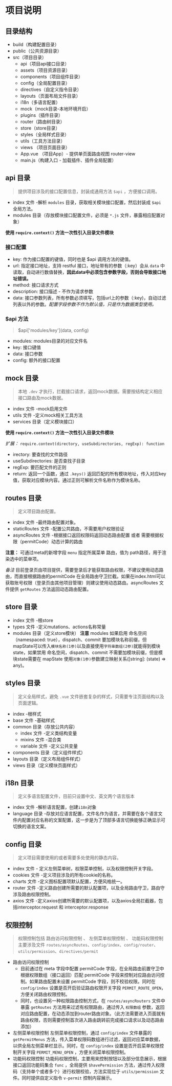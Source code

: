 # 项目说明

## 目录结构

- build（构建配置目录）
- public（公共资源目录）
- src（项目目录）
  - api（项目api接口目录）
  - assets（项目资源目录）
  - components（项目组件目录）
  - config（全局配置目录）
  - directives（自定义指令目录）
  - layouts（页面布局文件目录）
  - i18n（多语言配置）
  - mock（mock目录-本地环境开启）
  - plugins（插件目录）
  - router（路由树目录）
  - store（store目录）
  - styles（全局样式目录）
  - utils（工具方法目录）
  - views （项目页面目录）
  - App.vue （项目App）- 提供单页面路由视图 router-view
  - main.js（构建入口 - 加载插件、插件全局配置）

## api 目录

> 提供项目涉及的接口配置信息，封装成通用方法 `$api` ，方便接口调用。

- index 文件 -解析 `modules` 目录，获取相关模块接口配置，然后封装成 `$api` 全局方法。
- modules 目录（存放模块接口配置文件，必须是 `*.js` 文件，暴露相应配置对象）

**使用 `require.context()` 方法一次性引入目录文件模块**

### 接口配置

- key: 作为接口配置的键值，同时也是 $api 调用方法的键值。
- url: 指定接口地址，支持 restful 接口，地址带有的参数（:key）会从 `data` 中读取，自动进行数值替换，**因此data中必须包含参数字段，否则会导致接口地址错误。**
- method: 接口请求方式
- description: 接口描述 - 不作为请求参数
- data: 接口参数列表，所有参数必须填写，包括url上的参数（:key)，自动过滤列表以外的参数。*配置字段参数不作为默认值，只是作为数据类型使用。*

### $api 方法

> $api['modules/key'](data, config)

- modules: modules目录的对应文件名
- key: 接口键值
- data: 接口参数
- config: 额外的接口配置

## mock 目录

> 本地 `.dev` 才执行，拦截接口请求，返回mock数据。需要按结构定义相应接口路由及mock数据。

- index 文件 -mock启用文件
- utils 文件 -定义mock相关工具方法
- services 目录（定义模块接口）

**使用 `require.context()` 方法一次性引入目录文件模块**

*扩展：*
`require.context(directory, useSubdirectories, regExp): function`

- irectory: 要查找的文件路径
- useSubdirectories: 是否查找子目录
- regExp: 要匹配文件的正则
- return: 返回一个函数，通过 `.keys()` 返回匹配的所有模块地址，传入对应key值，获取对应模块内容。通过正则可解析文件名称作为模块名称。

## routes 目录

> 定义项目路由配置。

- index 文件 -最终路由配置对象。
- staticRoutes 文件 -配置公共路由，不需要用户权限验证
- asyncRoutes 文件 -根据接口返回权限码返回动态路由配置 或者 需要根据权限（permitCode）动态计算的路由

**注意：** 可通过meta的新增字段 `menu` 指定所属菜单 路由，值为 path路径，用于渲染选中的菜单项。

*备注* 目前登录页由项目提供，需要登录后才能获取路由权限，不建议使用动态路由，而直接根据路由的permitCode 在全局路由守卫拦截。如果在index.html可以获取账号权限（登录页由其他项目管理）则建议使用动态路由。asyncRoutes 文件提供 `getRoutes` 方法返回动态路由配置。

## store 目录

- index 文件 -根store
- types 文件 -定义mutations、actions名称常量
- modules 目录（定义store模块）
**注意** modules 如果启用 命名空间（namespaced: true），dispatch、commit 要加模块名称前缀，但mapState可以传入`模块名称(1参)`以及直接使用`字符串数组(2参)`就能得到模块state，如果禁用 命名空间，dispatch、commit 不需要加模块前缀，但是模块state需要在 mapState 使用`对象(1参)`参数建立映射关系([string]: (state) => any)。

## styles 目录

> 定义全局样式，避免 `.vue` 文件嵌套复杂的样式，只需要专注页面结构以及页面逻辑。

- index -根样式
- base 文件 -基础样式
- common 目录（存放公共内容）
  - index 文件 -定义类结构变量
  - mixins 文件 -混合类
  - variable 文件 -定义公共变量
- components 目录（定义组件样式）
- layouts 目录（定义布局组件样式）
- views 目录（定义模块页面样式）

## i18n 目录

> 定义多语言配置文件，目前只设置中文、英文两个语言版本

- index 文件 -解析语言配置，创建`i18n`对象
- language 目录 -存放对应语言配置，文件名作为语言，并需要在各个语言文件内配置对应名称的文案配置，这一步是为了顶部多语言切换能够正确显示可切换的语言文案。

## config 目录

> 定义项目需要使用的或者需要多处使用的静态内容。

- index 文件 - 定义左侧菜单树，权限菜单控制，以及权限控制开关字段。
- cookies 文件 -定义项目涉及的所有cookie的名称。
- charts 文件 -定义图标配置项默认配置，方便风格统一。
- router 文件 -定义路由创建所需要的默认配置项，以及全局路由守卫，路由守涉及路由权限控制。
- axios 文件 -定义axios创建所需要的默认配置项，以及axios全局拦截器，包括interceptor.request 和 interceptor.response

## 权限控制

> 权限控制包括 路由访问权限控制 、 左侧菜单权限控制 、 功能码权限控制
> 主要涉及文件 `routes/asyncRoutes`、`config/index`、`config/router`、`utils/permission`、`directives/permit`

- 路由访问权限控制
  - 目前通过在 meta 字段中配置 permitCode 字段，在全局路由前置守卫中根据权限数组（接口返回）匹配 permitCode 字段来控制对应路由访问控制。如果路由配置未设置 permitCode 字段，则不校验权限。同时在 `config/index` 设置是否开启验证路由权限开关字段 `PERMIT_ROUTE_OPEN`，方便关闭路由权限控制。
  - 同时，也设置另一种权限路由控制方式，在 `routes/asyncRouters` 文件中暴露 `getRoutes` 方法用来过滤有权限路由，通过传入 `权限数组` 参数，返回对应路由配置，在动态添加到router路由对象。（此方法需要进入页面就有路由权限，否则需要控制首次进入路由跳转前完成接口请求以及动态路由添加）
- 左侧菜单权限控制
  左侧菜单权限控制，通过 `config/index` 文件暴露的 `getPermitMenus` 方法，传入菜单权限码数组进行过滤，返回对应菜单数据，以供全局左侧菜单栏显示。同时，在 `config/index` 设置是否开启菜单权限控制开关字段 `PERMIT_MENU_OPEN` ，方便关闭菜单权限控制。
- 功能码权限控制
  功能码权限控制，主要用来控制按钮以及部分信息展示，根据接口返回功能码集合 `func` ，全局提供 `$havePermission` 方法，通过传入权限码（支持单个或者多个）进行权限校验，方法实现位于 `utils/permission` 文件。同时提供自定义指令 `v-permit` 控制内容展示。
